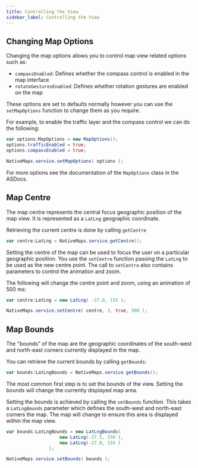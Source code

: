 ```yaml
---
title: Controlling the View
sidebar_label: Controlling the View
---
```



## Changing Map Options

Changing the map options allows you to control map view related options such as:

- `compassEnabled`: Defines whether the compass control is enabled in the map interface
- `rotateGesturesEnabled`: Defines whether rotation gestures are enabled on the map

These options are set to defaults normally however you can use the `setMapOptions` function
to change them as you require. 

For example, to enable the traffic layer and the compass control we can do the following:

```actionscript
var options:MapOptions = new MapOptions();
options.trafficEnabled = true;
options.compassEnabled = true;

NativeMaps.service.setMapOptions( options );
```

For more options see the documentation of the `MapOptions` class in the ASDocs.



## Map Centre

The map centre represents the central focus geographic position of the map view.
It is represented as a `LatLng` geographic coordinate.

Retrieving the current centre is done by calling `getCentre`

```actionscript
var centre:LatLng = NativeMaps.service.getCentre();
```

Setting the centre of the map can be used to focus the user on a particular geographic position. 
You use the `setCentre` function passing the `LatLng` to be used as the new centre point.
The call to `setCentre` also contains parameters to control the animation and zoom.

The following will change the centre point and zoom, using an animation of 500 ms:

```actionscript
var centre:LatLng = new LatLng( -27.0, 155 );

NativeMaps.service.setCentre( centre, 3, true, 500 );
```



## Map Bounds

The "bounds" of the map are the geographic coordinates of the south-west and north-east corners currently displayed in the map.

You can retrieve the current bounds by calling `getBounds`:

```actionscript
var bounds:LatLngBounds = NativeMaps.service.getBounds();
```

The most common first step is to set the bounds of the view. 
Setting the bounds will change the currently displayed map area.

Setting the bounds is achieved by calling the `setBounds` function. 
This takes a `LatLngBounds` parameter which defines the south-west and north-east corners the map.
The map will change to ensure this area is displayed within the map view.


```actionscript
var bounds:LatLngBounds = new LatLngBounds(
					new LatLng(-27.5, 150 ),
					new LatLng(-27.0, 155 )
				);

NativeMaps.service.setBounds( bounds );
```



